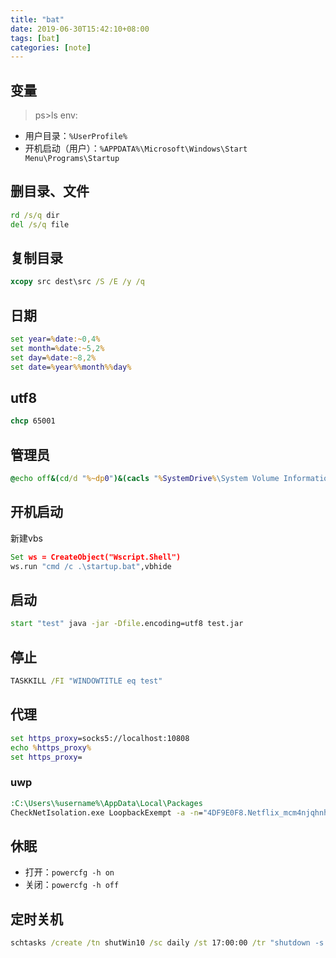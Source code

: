 ```yaml
---
title: "bat"
date: 2019-06-30T15:42:10+08:00
tags: [bat]
categories: [note]
---
```


## 变量
>ps>ls env:
- 用户目录：`%UserProfile%`
- 开机启动（用户）：`%APPDATA%\Microsoft\Windows\Start Menu\Programs\Startup`

## 删目录、文件
```bat
rd /s/q dir
del /s/q file
```

## 复制目录
```bat
xcopy src dest\src /S /E /y /q
```

## 日期
```bat
set year=%date:~0,4%
set month=%date:~5,2%
set day=%date:~8,2%
set date=%year%%month%%day%
```

## utf8
```bat
chcp 65001
```

## 管理员
```bat
@echo off&(cd/d "%~dp0")&(cacls "%SystemDrive%\System Volume Information" >nul 2>&1)||(start "" mshta vbscript:CreateObject^("Shell.Application"^).ShellExecute^("%~snx0"," %*","","runas",1^)^(window.close^)&exit /b)
```

## 开机启动
新建vbs
```bat
Set ws = CreateObject("Wscript.Shell")
ws.run "cmd /c .\startup.bat",vbhide
```

## 启动
```bat
start "test" java -jar -Dfile.encoding=utf8 test.jar
```

## 停止
```bat
TASKKILL /FI "WINDOWTITLE eq test"
```

## 代理
```bat
set https_proxy=socks5://localhost:10808
echo %https_proxy%
set https_proxy=
```

### uwp
```bat
:C:\Users\%username%\AppData\Local\Packages
CheckNetIsolation.exe LoopbackExempt -a -n="4DF9E0F8.Netflix_mcm4njqhnhss8"
```

## 休眠
- 打开：`powercfg -h on`
- 关闭：`powercfg -h off`

## 定时关机
```bat
schtasks /create /tn shutWin10 /sc daily /st 17:00:00 /tr "shutdown -s -t 100"
```